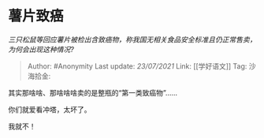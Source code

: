 # 薯片致癌
*三只松鼠等回应薯片被检出含致癌物，称我国无相关食品安全标准且仍正常售卖，为何会出现这种情况?*

> Author: #Anonymity
> Last update: *23/07/2021*
> Link: [[学好语文]]
> Tag:
> 沙海拾金:

其实那啥啥、那啥啥啥卖的是整瓶的“第一类致癌物”……

你们就爱看冲塔，太坏了。

我就不！
